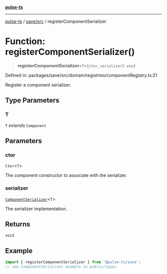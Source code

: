 [**pulse-ts**](../../../README.md)

***

[pulse-ts](../../../README.md) / [save/src](../README.md) / registerComponentSerializer

# Function: registerComponentSerializer()

> **registerComponentSerializer**\<`T`\>(`ctor`, `serializer`): `void`

Defined in: packages/save/src/domain/registries/componentRegistry.ts:21

Register a component serializer.

## Type Parameters

### T

`T` *extends* `Component`

## Parameters

### ctor

`Ctor`\<`T`\>

The component constructor to associate with the serializer.

### serializer

[`ComponentSerializer`](../type-aliases/ComponentSerializer.md)\<`T`\>

The serializer implementation.

## Returns

`void`

## Example

```ts
import { registerComponentSerializer } from '@pulse-ts/save';
// see ComponentSerializer example in public/types
```
